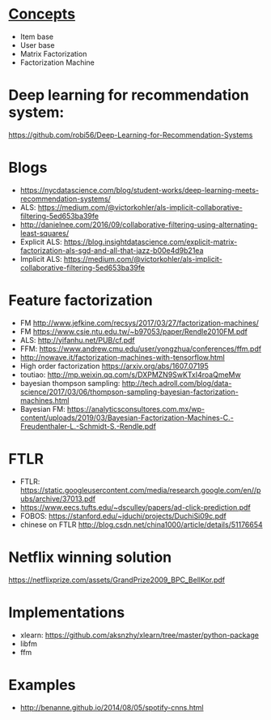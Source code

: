 # [Concepts](https://www.youtube.com/watch?v=39vJRxIPSxw)
* Item base
* User base
* Matrix Factorization
* Factorization Machine

# Deep learning for recommendation system: 
https://github.com/robi56/Deep-Learning-for-Recommendation-Systems
# Blogs
* https://nycdatascience.com/blog/student-works/deep-learning-meets-recommendation-systems/
* ALS: https://medium.com/@victorkohler/als-implicit-collaborative-filtering-5ed653ba39fe
* http://danielnee.com/2016/09/collaborative-filtering-using-alternating-least-squares/
* Explicit ALS: https://blog.insightdatascience.com/explicit-matrix-factorization-als-sgd-and-all-that-jazz-b00e4d9b21ea
* Implicit ALS: https://medium.com/@victorkohler/als-implicit-collaborative-filtering-5ed653ba39fe

# Feature factorization 
* FM http://www.jefkine.com/recsys/2017/03/27/factorization-machines/
* FM https://www.csie.ntu.edu.tw/~b97053/paper/Rendle2010FM.pdf
* ALS: http://yifanhu.net/PUB/cf.pdf
* FFM: https://www.andrew.cmu.edu/user/yongzhua/conferences/ffm.pdf
* http://nowave.it/factorization-machines-with-tensorflow.html
* High order factorization https://arxiv.org/abs/1607.07195
* toutiao: http://mp.weixin.qq.com/s/DXPMZN9SwKTxI4roaQmeMw
* bayesian thompson sampling: http://tech.adroll.com/blog/data-science/2017/03/06/thompson-sampling-bayesian-factorization-machines.html
* Bayesian FM: https://analyticsconsultores.com.mx/wp-content/uploads/2019/03/Bayesian-Factorization-Machines-C.-Freudenthaler-L.-Schmidt-S.-Rendle.pdf

# FTLR 
* FTLR: https://static.googleusercontent.com/media/research.google.com/en//pubs/archive/37013.pdf
* https://www.eecs.tufts.edu/~dsculley/papers/ad-click-prediction.pdf
* FOBOS: https://stanford.edu/~jduchi/projects/DuchiSi09c.pdf
* chinese on FTLR http://blog.csdn.net/china1000/article/details/51176654

# Netflix winning solution
https://netflixprize.com/assets/GrandPrize2009_BPC_BellKor.pdf

# Implementations
* xlearn: https://github.com/aksnzhy/xlearn/tree/master/python-package
* libfm
* ffm


# Examples
* http://benanne.github.io/2014/08/05/spotify-cnns.html
